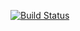 [![Build Status](https://github.com/hmlendea/product-key-manager/actions/workflows/dotnet.yml/badge.svg)](https://github.com/hmlendea/product-key-manager/actions/workflows/dotnet.yml)